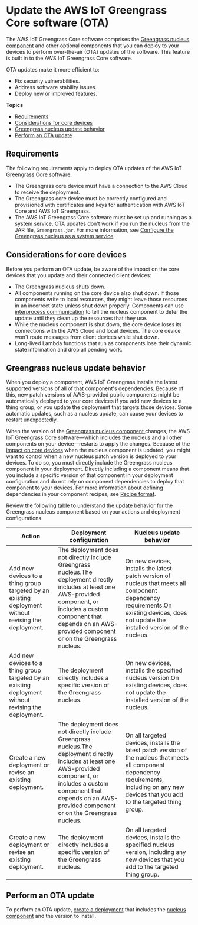 # Update the AWS IoT Greengrass Core software \(OTA\)<a name="update-greengrass-core-v2"></a>

The AWS IoT Greengrass Core software comprises the [Greengrass nucleus component](greengrass-nucleus-component.md) and other optional components that you can deploy to your devices to perform over\-the\-air \(OTA\) updates of the software\. This feature is built in to the AWS IoT Greengrass Core software\.

OTA updates make it more efficient to:
+ Fix security vulnerabilities\.
+ Address software stability issues\.
+ Deploy new or improved features\.

**Topics**
+ [Requirements](#ota-update-requirements)
+ [Considerations for core devices](#ota-update-considerations)
+ [Greengrass nucleus update behavior](#ota-update-behavior-nucleus)
+ [Perform an OTA update](#create-ota-update)

## Requirements<a name="ota-update-requirements"></a>

The following requirements apply to deploy OTA updates of the AWS IoT Greengrass Core software:
+ The Greengrass core device must have a connection to the AWS Cloud to receive the deployment\.
+ The Greengrass core device must be correctly configured and provisioned with certificates and keys for authentication with AWS IoT Core and AWS IoT Greengrass\.
+ The AWS IoT Greengrass Core software must be set up and running as a system service\. OTA updates don't work if you run the nucleus from the JAR file, `Greengrass.jar`\. For more information, see [Configure the Greengrass nucleus as a system service](configure-greengrass-core-v2.md#configure-system-service)\.

## Considerations for core devices<a name="ota-update-considerations"></a>

Before you perform an OTA update, be aware of the impact on the core devices that you update and their connected client devices:
+ The Greengrass nucleus shuts down\. 
+ All components running on the core device also shut down\. If those components write to local resources, they might leave those resources in an incorrect state unless shut down properly\. Components can use [interprocess communication](interprocess-communication.md) to tell the nucleus component to defer the update until they clean up the resources that they use\.
+ While the nucleus component is shut down, the core device loses its connections with the AWS Cloud and local devices\. The core device won't route messages from client devices while shut down\.
+ Long\-lived Lambda functions that run as components lose their dynamic state information and drop all pending work\.

## Greengrass nucleus update behavior<a name="ota-update-behavior-nucleus"></a>

<a name="component-patch-update"></a>When you deploy a component, AWS IoT Greengrass installs the latest supported versions of all of that component's dependencies\. Because of this, new patch versions of AWS\-provided public components might be automatically deployed to your core devices if you add new devices to a thing group, or you update the deployment that targets those devices\. Some automatic updates, such as a nucleus update, can cause your devices to restart unexpectedly\. 

When the version of the [Greengrass nucleus component ](greengrass-nucleus-component.md)changes, the AWS IoT Greengrass Core software—which includes the nucleus and all other components on your device—restarts to apply the changes\. Because of the [impact on core devices](#ota-update-considerations) when the nucleus component is updated, you might want to control when a new nucleus patch version is deployed to your devices\. To do so, you must directly include the Greengrass nucleus component in your deployment\. Directly including a component means that you include a specific version of that component in your deployment configuration and do not rely on component dependencies to deploy that component to your devices\. For more information about defining dependencies in your component recipes, see [Recipe format](component-recipe-reference.md#recipe-format)\.

Review the following table to understand the update behavior for the Greengrass nucleus component based on your actions and deployment configurations\.


| Action | Deployment configuration | Nucleus update behavior | 
| --- | --- | --- | 
| Add new devices to a thing group targeted by an existing deployment without revising the deployment\. | The deployment does not directly include Greengrass nucleus\.The deployment directly includes at least one AWS\-provided component, or includes a custom component that depends on an AWS\-provided component or on the Greengrass nucleus\. | On new devices, installs the latest patch version of nucleus that meets all component dependency requirements\.On existing devices, does not update the installed version of the nucleus\. | 
| Add new devices to a thing group targeted by an existing deployment without revising the deployment\. |  The deployment directly includes a specific version of the Greengrass nucleus\.  | On new devices, installs the specified nucleus version\.On existing devices, does not update the installed version of the nucleus\. | 
| Create a new deployment or revise an existing deployment\. | The deployment does not directly include Greengrass nucleus\.The deployment directly includes at least one AWS\-provided component, or includes a custom component that depends on an AWS\-provided component or on the Greengrass nucleus\. | On all targeted devices, installs the latest patch version of the nucleus that meets all component dependency requirements, including on any new devices that you add to the targeted thing group\. | 
| Create a new deployment or revise an existing deployment\. | The deployment directly includes a specific version of the Greengrass nucleus\. | On all targeted devices, installs the specified nucleus version, including any new devices that you add to the targeted thing group\.  | 

## Perform an OTA update<a name="create-ota-update"></a>

To perform an OTA update, [create a deployment](create-deployments.md) that includes the [nucleus component](greengrass-nucleus-component.md) and the version to install\.